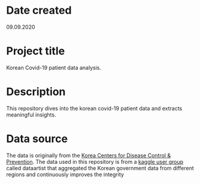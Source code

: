 # Date created
09.09.2020
# Project title
Korean Covid-19 patient data analysis.
# Description
This repository dives into the korean covid-19 patient data and extracts meaningful insights.
# Data source
The data is originally from the [Korea Centers for Disease Control & Prevention](http://www.cdc.go.kr/).
The data used in this repository is from a [kaggle user group](https://www.kaggle.com/kimjihoo/coronavirusdataset)
called dataartist that aggregated the Korean government data from different regions
and continuously improves the integrity
